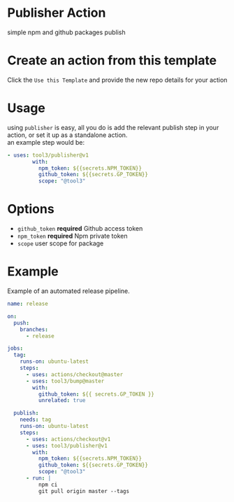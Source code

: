# Publisher Action 
simple npm and github packages publish

# Create an action from this template
Click the `Use this Template` and provide the new repo details for your action

# Usage
using `publisher` is easy, all you do is add the relevant publish step in your action, or set it up as a standalone action.   
an example step would be:   
```yaml
- uses: tool3/publisher@v1
        with:
          npm_token: ${{secrets.NPM_TOKEN}}
          github_token: ${{secrets.GP_TOKEN}}
          scope: "@tool3"
```

# Options
* `github_token`
   **required**
   Github access token
* `npm_token`
  **required**
  Npm private token
* `scope`
  user scope for package

# Example
Example of an automated release pipeline.   

```yaml
name: release

on:
  push:
    branches:
      - release

jobs:
  tag:
    runs-on: ubuntu-latest
    steps:
      - uses: actions/checkout@master
      - uses: tool3/bump@master
        with:
          github_token: ${{ secrets.GP_TOKEN }}
          unrelated: true

  publish:
    needs: tag
    runs-on: ubuntu-latest
    steps:
      - uses: actions/checkout@v1
      - uses: tool3/publisher@v1
        with:
          npm_token: ${{secrets.NPM_TOKEN}}
          github_token: ${{secrets.GP_TOKEN}}
          scope: "@tool3"
      - run: | 
          npm ci
          git pull origin master --tags
```